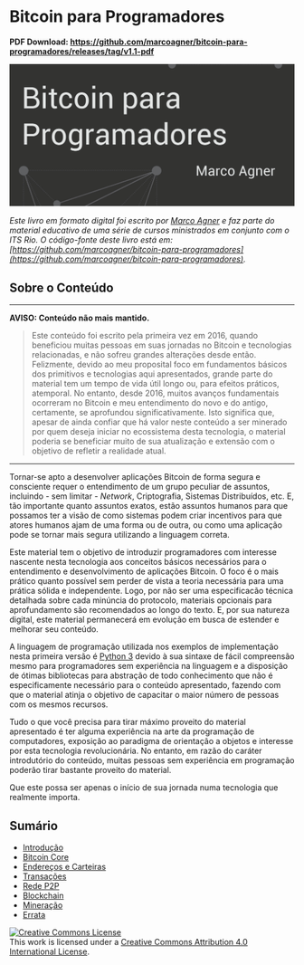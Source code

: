 # Bitcoin para Programadores

**PDF Download: https://github.com/marcoagner/bitcoin-para-programadores/releases/tag/v1.1-pdf**

![readme cover](cover_readme.jpg)

*Este livro em formato digital foi escrito por [Marco Agner](https://www.marcoagner.org) e faz parte do material educativo de uma série de cursos ministrados em conjunto com o ITS Rio.*
*O código-fonte deste livro está em: [https://github.com/marcoagner/bitcoin-para-programadores](https://github.com/marcoagner/bitcoin-para-programadores).*

## Sobre o Conteúdo

---
**AVISO: Conteúdo não mais mantido.**

>Este conteúdo foi escrito pela primeira vez em 2016, quando beneficiou muitas pessoas em suas jornadas no Bitcoin e tecnologias relacionadas, e não sofreu grandes alterações desde então. Felizmente, devido ao meu proposital foco em fundamentos básicos dos primitivos e tecnologias aqui apresentados, grande parte do material tem um tempo de vida útil longo ou, para efeitos práticos, atemporal. No entanto, desde 2016, muitos avanços fundamentais ocorreram no Bitcoin e meu entendimento do novo e do antigo, certamente, se aprofundou significativamente. Isto significa que, apesar de ainda confiar que há valor neste conteúdo a ser minerado por quem deseja iniciar no ecossistema desta tecnologia, o material poderia se beneficiar muito de sua atualização e extensão com o objetivo de refletir a realidade atual.

---

Tornar-se apto a desenvolver aplicações Bitcoin de forma segura e consciente requer o entendimento de um grupo peculiar de assuntos, incluindo - sem limitar - *Network*, Criptografia, Sistemas Distribuídos, etc. E, tão importante quanto assuntos exatos, estão assuntos humanos para que possamos ter a visão de como sistemas podem criar incentivos para que atores humanos ajam de uma forma ou de outra, ou como uma aplicação pode se tornar mais segura utilizando a linguagem correta.

Este material tem o objetivo de introduzir programadores com interesse nascente nesta tecnologia aos conceitos básicos necessários para o entendimento e desenvolvimento de aplicações Bitcoin. O foco é o mais prático quanto possível sem perder de vista a teoria necessária para uma prática sólida e independente. Logo, por não ser uma especificacão técnica detalhada sobre cada minúncia do protocolo, materiais opcionais para aprofundamento são recomendados ao longo do texto. E, por sua natureza digital, este material permanecerá em evolução em busca de estender e melhorar seu conteúdo.

A linguagem de programação utilizada nos exemplos de implementação nesta primeira versão é [Python 3](http://python.org) devido à sua sintaxe de fácil compreensão mesmo para programadores sem experiência na linguagem e a disposição de ótimas bibliotecas para abstração de todo conhecimento que não é especificamente necessário para o conteúdo apresentado, fazendo com que o material atinja o objetivo de capacitar o maior número de pessoas com os mesmos recursos.

Tudo o que você precisa para tirar máximo proveito do material apresentado é ter alguma experiência na arte da programação de computadores, exposição ao paradigma de orientação a objetos e interesse por esta tecnologia revolucionária. No entanto, em razão do caráter introdutório do conteúdo, muitas pessoas sem experiência em programação poderão tirar bastante proveito do material.

Que este possa ser apenas o início de sua jornada numa tecnologia que realmente importa.

## Sumário

* [Introdução](intro.md)
* [Bitcoin Core](bitcoin-core.md)
* [Endereços e Carteiras](enderecos-e-carteiras.md)
* [Transações](transacoes.md)
* [Rede P2P](rede-p2p.md)
* [Blockchain](blockchain.md)
* [Mineração](mineracao.md)
* [Errata](errata.md)

<a rel="license" href="http://creativecommons.org/licenses/by/4.0/"><img alt="Creative Commons License" style="border-width:0" src="https://i.creativecommons.org/l/by/4.0/88x31.png" /></a><br />This work is licensed under a <a rel="license" href="http://creativecommons.org/licenses/by/4.0/">Creative Commons Attribution 4.0 International License</a>.
